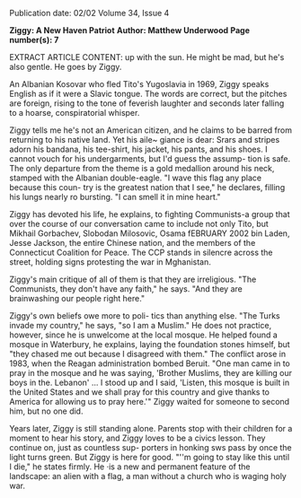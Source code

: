 Publication date: 02/02
Volume 34, Issue 4

**Ziggy: A New Haven Patriot**
**Author: Matthew Underwood**
**Page number(s): 7**

EXTRACT ARTICLE CONTENT:
up with the sun. He might be mad, but he's 
also gentle. He goes by Ziggy. 

An Albanian Kosovar who fled Tito's 
Yugoslavia in 1969, Ziggy speaks English as 
if it were a Slavic tongue. The words are 
correct, but the pitches are foreign, rising 
to the tone of feverish laughter and seconds 
later falling to a hoarse, conspiratorial 
whisper. 

Ziggy tells me he's not an American 
citizen, and he claims to be barred from 
returning to his native land. Yet his aile~ 
giance is dear: Srars and stripes adorn his 
bandana, his tee-shirt, his jacket, his pants, 
and his shoes. I cannot vouch for his 
undergarments, but I'd guess the assump-
tion is safe. The only departure from the 
theme is a gold medallion around his neck, 
stamped with the Albanian double-eagle. "I 
wave this flag any place because this coun-
try is the greatest nation that I see," he 
declares, filling his lungs nearly ro bursting. 
"I can smell it in mine heart." 

Ziggy has devoted his life, he explains, 
to fighting Communists-a group that 
over the course of our conversation came to 
include not only Tito, but Mikhail 
Gorbachev, Slobodan Milosovic, Osama 
fEBRUARY 2002 
bin Laden, Jesse Jackson, the entire 
Chinese nation, and the members of the 
Connecticut Coalition for Peace. The CCP 
stands in silencre across the street, holding 
signs protesting the war in Mghanistan. 

Ziggy's main critique of all of them is that 
they are irreligious. "The Communists, 
they don't have any faith," he says. "And 
they are brainwashing our people right 
here." 

Ziggy's own beliefs owe more to poli-
tics than anything else. "The Turks invade 
my country," he says, "so I am a Muslim." 
He does not practice, however, since he is 
unwelcome at the local mosque. He helped 
found a mosque in Waterbury, he explains, 
laying the foundation stones himself, but 
"they chased me out because I disagreed 
with them." The conflict arose in 1983, 
when the Reagan administration bombed 
Beruit. "One man came in to pray in the 
mosque and he was saying, 'Brother 
Muslims, they are killing our boys in the. 
Lebanon' ... I stood up and I said, 'Listen, 
this mosque is built in the United States 
and we shall pray for this country and give 
thanks to America for allowing us to pray 
here.'" Ziggy waited for someone to second 
him, but no one did. 

Years later, Ziggy is still standing 
alone. Parents stop with their children 
for a moment to hear his story, and 
Ziggy loves to be a civics lesson. They 
continue on, just as countless sup-
porters in honking sws pass by once 
the light turns green. But Ziggy is here 
for good. "''m going to stay like this 
until I die," he states firmly. He ·is a 
new and permanent feature of the 
landscape: an alien with a flag, a man 
without a church who is waging holy 
war.